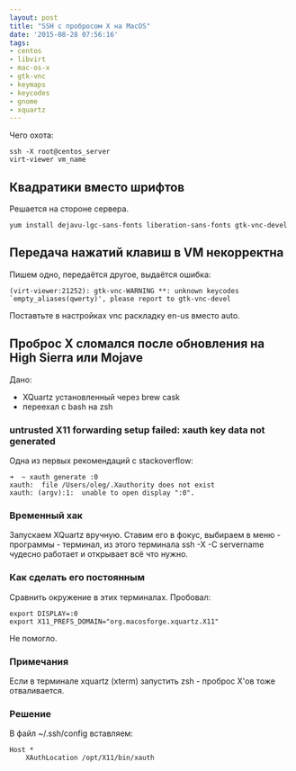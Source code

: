 ```yaml
---
layout: post
title: "SSH с пробросом X на MacOS"
date: '2015-08-28 07:56:16'
tags:
- centos
- libvirt
- mac-os-x
- gtk-vnc
- keymaps
- keycodes
- gnome
- xquartz
---
```


Чего охота:

``` shell
ssh -X root@centos_server
virt-viewer vm_name
```

## Квадратики вместо шрифтов

Решается на стороне сервера.

``` shell
yum install dejavu-lgc-sans-fonts liberation-sans-fonts gtk-vnc-devel
```

## Передача нажатий клавиш в VM некорректна

Пишем одно, передаётся другое, выдаётся ошибка:

```
(virt-viewer:21252): gtk-vnc-WARNING **: unknown keycodes `empty_aliases(qwerty)', please report to gtk-vnc-devel
```

Поставтьте в настройках vnc раскладку en-us вместо auto.

## Проброс X сломался после обновления на High Sierra или Mojave

Дано:

- XQuartz установленный через brew cask
- переехал с bash на zsh

### untrusted X11 forwarding setup failed: xauth key data not generated

Одна из первых рекомендаций с stackoverflow:

```
➜  ~ xauth generate :0
xauth:  file /Users/oleg/.Xauthority does not exist
xauth: (argv):1:  unable to open display ":0".
```

### Временный хак

Запускаем XQuartz вручную. Ставим его в фокус, выбираем в меню - программы - терминал, из этого терминала ssh -X -C servername чудесно работает и открывает всё что нужно.

### Как сделать его постоянным

Сравнить окружение в этих терминалах. Пробовал:

``` shell
export DISPLAY=:0
export X11_PREFS_DOMAIN="org.macosforge.xquartz.X11"
```

Не помогло.

### Примечания

Если в терминале xquartz (xterm) запустить zsh - проброс X'ов тоже отваливается.

### Решение

В файл ~/.ssh/config вставляем:

``` shell
Host *
    XAuthLocation /opt/X11/bin/xauth
```
